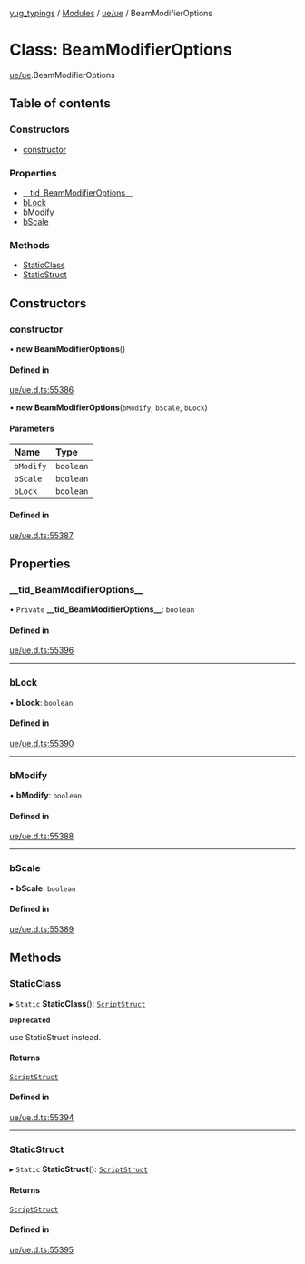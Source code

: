 [yug_typings](../README.md) / [Modules](../modules.md) / [ue/ue](../modules/ue_ue.md) / BeamModifierOptions

# Class: BeamModifierOptions

[ue/ue](../modules/ue_ue.md).BeamModifierOptions

## Table of contents

### Constructors

- [constructor](ue_ue.BeamModifierOptions.md#constructor)

### Properties

- [\_\_tid\_BeamModifierOptions\_\_](ue_ue.BeamModifierOptions.md#__tid_beammodifieroptions__)
- [bLock](ue_ue.BeamModifierOptions.md#block)
- [bModify](ue_ue.BeamModifierOptions.md#bmodify)
- [bScale](ue_ue.BeamModifierOptions.md#bscale)

### Methods

- [StaticClass](ue_ue.BeamModifierOptions.md#staticclass)
- [StaticStruct](ue_ue.BeamModifierOptions.md#staticstruct)

## Constructors

### constructor

• **new BeamModifierOptions**()

#### Defined in

[ue/ue.d.ts:55386](https://github.com/YugMetaverse/yug_typings/blob/25cad34/ue/ue.d.ts#L55386)

• **new BeamModifierOptions**(`bModify`, `bScale`, `bLock`)

#### Parameters

| Name | Type |
| :------ | :------ |
| `bModify` | `boolean` |
| `bScale` | `boolean` |
| `bLock` | `boolean` |

#### Defined in

[ue/ue.d.ts:55387](https://github.com/YugMetaverse/yug_typings/blob/25cad34/ue/ue.d.ts#L55387)

## Properties

### \_\_tid\_BeamModifierOptions\_\_

• `Private` **\_\_tid\_BeamModifierOptions\_\_**: `boolean`

#### Defined in

[ue/ue.d.ts:55396](https://github.com/YugMetaverse/yug_typings/blob/25cad34/ue/ue.d.ts#L55396)

___

### bLock

• **bLock**: `boolean`

#### Defined in

[ue/ue.d.ts:55390](https://github.com/YugMetaverse/yug_typings/blob/25cad34/ue/ue.d.ts#L55390)

___

### bModify

• **bModify**: `boolean`

#### Defined in

[ue/ue.d.ts:55388](https://github.com/YugMetaverse/yug_typings/blob/25cad34/ue/ue.d.ts#L55388)

___

### bScale

• **bScale**: `boolean`

#### Defined in

[ue/ue.d.ts:55389](https://github.com/YugMetaverse/yug_typings/blob/25cad34/ue/ue.d.ts#L55389)

## Methods

### StaticClass

▸ `Static` **StaticClass**(): [`ScriptStruct`](ue_ue.ScriptStruct.md)

**`Deprecated`**

use StaticStruct instead.

#### Returns

[`ScriptStruct`](ue_ue.ScriptStruct.md)

#### Defined in

[ue/ue.d.ts:55394](https://github.com/YugMetaverse/yug_typings/blob/25cad34/ue/ue.d.ts#L55394)

___

### StaticStruct

▸ `Static` **StaticStruct**(): [`ScriptStruct`](ue_ue.ScriptStruct.md)

#### Returns

[`ScriptStruct`](ue_ue.ScriptStruct.md)

#### Defined in

[ue/ue.d.ts:55395](https://github.com/YugMetaverse/yug_typings/blob/25cad34/ue/ue.d.ts#L55395)
